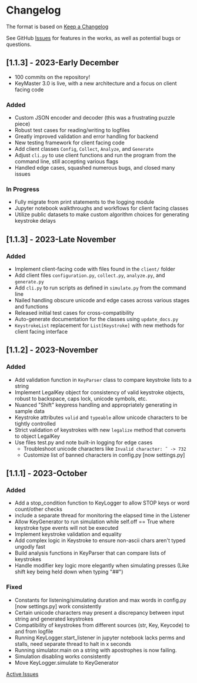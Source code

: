 # Changelog

The format is based on [Keep a Changelog](https://keepachangelog.com/en/1.0.0/)

See GitHub [Issues](https://github.com/tangentleman/KeyMaster/issues) for features in the works, as well as potential bugs or questions.

## [1.1.3] - 2023-Early December
- 100 commits on the repository!
- KeyMaster 3.0 is live, with a new architecture and a focus on client facing code

### Added

- Custom JSON encoder and decoder (this was a frustrating puzzle piece)
- Robust test cases for reading/writing to logfiles
- Greatly improved validation and error handling for backend
- New testing framework for client facing code
- Add client classes `Config`, `Collect`, `Analyze`, and `Generate`
- Adjust `cli.py` to use client functions and run the program from the command line, still accepting various flags
- Handled edge cases, squashed numerous bugs, and closed many issues

### In Progress
- Fully migrate from print statements to the logging module
- Jupyter notebook walkthroughs and workflows for client facing classes
- Utilize public datasets to make custom algorithm choices for generating keystroke delays

## [1.1.3] - 2023-Late November

### Added
- Implement client-facing code with files found in the `client/` folder
- Add client files `configuration.py`, `collect.py`, `analyze.py`, and `generate.py` 
- Add `cli.py` to run scripts as defined in `simulate.py` from the command line
- Nailed handling obscure unicode and edge cases across various stages and functions
- Released initial test cases for cross-compatibility
- Auto-generate documentation for the classes using `update_docs.py`
- `KeystrokeList` replacement for `List[Keystroke]` with new methods for client facing interface

## [1.1.2] - 2023-November

### Added
- Add validation function in `KeyParser` class to compare keystroke lists to a string
- Implement LegalKey object for consistency of valid keystroke objects, robust to backspace, caps lock, unicode symbols, etc.
- Nuanced "Shift" keypress handling and appropriately generating in sample data
- Keystroke attributes `valid` and `typeable` allow unicode characters to be tightly controlled
- Strict validation of keystrokes with new `legalize` method that converts to object LegalKey
- Use files test.py and note built-in logging for edge cases
    - Troubleshoot unicode characters like `Invalid character: ˜ -> 732`
    - Customize list of banned characters in config.py [now settings.py]

## [1.1.1] - 2023-October

### Added
- Add a stop_condition function to KeyLogger to allow STOP keys or word count/other checks
- include a separate thread for monitoring the elapsed time in the Listener
- Allow KeyGenerator to run simulation while self.off == True where keystroke type events will not be executed
- Implement keystroke validation and equality
- Add complex logic in Keystroke to ensure non-ascii chars aren't typed ungodly fast
- Build analysis functions in KeyParser that can compare lists of keystrokes
- Handle modifier key logic more elegantly when simulating presses (Like shift key being held down when typing "##")

### Fixed
- Constants for listening/simulating duration and max words in config.py [now settings.py] work consistently 
- Certain unicode characters may present a discrepancy between input string and generated keystrokes
- Compatibility of keystrokes from different sources (str, Key, Keycode) to and from logfile
- Running KeyLogger.start_listener in jupyter notebook lacks perms and stalls, need separate thread to halt in x seconds
- Running simulator.main on a string with apostrophes is now failing.
- Simulation disabling works consistently
- Move KeyLogger.simulate to KeyGenerator

[Active Issues](https://github.com/tangentleman/KeyMaster/issues)